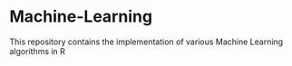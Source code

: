 # Machine-Learning

This repository contains the implementation of various Machine Learning algorithms in R
